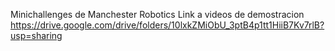 Minichallenges de Manchester Robotics
Link a videos de demostracion
https://drive.google.com/drive/folders/10lxkZMiObU_3ptB4p1tt1HiiB7Kv7rlB?usp=sharing
